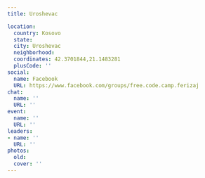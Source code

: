 ```yaml
---
title: Uroshevac

location:
  country: Kosovo
  state: 
  city: Uroshevac
  neighborhood: 
  coordinates: 42.3701844,21.1483281
  plusCode: ''
social:
  name: Facebook
  URL: https://www.facebook.com/groups/free.code.camp.ferizaj
chat:
  name: ''
  URL: ''
event:
  name: ''
  URL: ''
leaders:
- name: ''
  URL: ''
photos:
  old: 
  cover: ''
---
```

